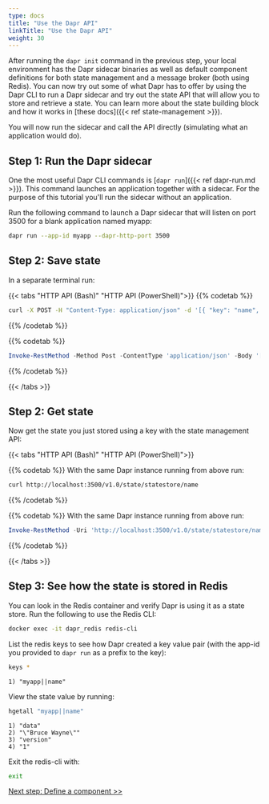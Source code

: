 ```yaml
---
type: docs
title: "Use the Dapr API"
linkTitle: "Use the Dapr API"
weight: 30
---
```


After running the `dapr init` command in the previous step, your local environment has the Dapr sidecar binaries as well as default component definitions for both state management and a message broker (both using Redis). You can now try out some of what Dapr has to offer by using the Dapr CLI to run a Dapr sidecar and try out the state API that will allow you to store and retrieve a state. You can learn more about the state building block and how it works in [these docs]({{< ref state-management >}}).

You will now run the sidecar and call the API directly (simulating what an application would do).

## Step 1: Run the Dapr sidecar

One the most useful Dapr CLI commands is [`dapr run`]({{< ref dapr-run.md >}}). This command launches an application together with a sidecar. For the purpose of this tutorial you'll run the sidecar without an application.

Run the following command to launch a Dapr sidecar that will listen on port 3500 for a blank application named myapp:

```bash
dapr run --app-id myapp --dapr-http-port 3500
```

## Step 2: Save state

In a separate terminal run:

{{< tabs "HTTP API (Bash)" "HTTP API (PowerShell)">}}
{{% codetab %}}

```bash
curl -X POST -H "Content-Type: application/json" -d '[{ "key": "name", "value": "Bruce Wayne"}]' http://localhost:3500/v1.0/state/statestore
```
{{% /codetab %}}

{{% codetab %}}

```powershell
Invoke-RestMethod -Method Post -ContentType 'application/json' -Body '[{ "key": "name", "value": "Bruce Wayne"}]' -Uri 'http://localhost:3500/v1.0/state/statestore'
```
{{% /codetab %}}

{{< /tabs >}}

## Step 2: Get state

Now get the state you just stored using a key with the state management API:

{{< tabs "HTTP API (Bash)" "HTTP API (PowerShell)">}}

{{% codetab %}}
With the same Dapr instance running from above run:
```bash
curl http://localhost:3500/v1.0/state/statestore/name
```
{{% /codetab %}}

{{% codetab %}}
With the same Dapr instance running from above run:
```powershell
Invoke-RestMethod -Uri 'http://localhost:3500/v1.0/state/statestore/name'
```
{{% /codetab %}}

{{< /tabs >}}

## Step 3: See how the state is stored in Redis

You can look in the Redis container and verify Dapr is using it as a state store. Run the following to use the Redis CLI:

```bash
docker exec -it dapr_redis redis-cli
```

List the redis keys to see how Dapr created a key value pair (with the app-id you provided to `dapr run` as a prefix to the key):

```bash
keys *
```

```
1) "myapp||name"
```

View the state value by running:

```bash
hgetall "myapp||name"
```

```
1) "data"
2) "\"Bruce Wayne\""
3) "version"
4) "1"
```

Exit the redis-cli with:

```bash
exit
```

<a class="btn btn-primary" href="{{< ref get-started-component.md >}}" role="button">Next step: Define a component >></a>
